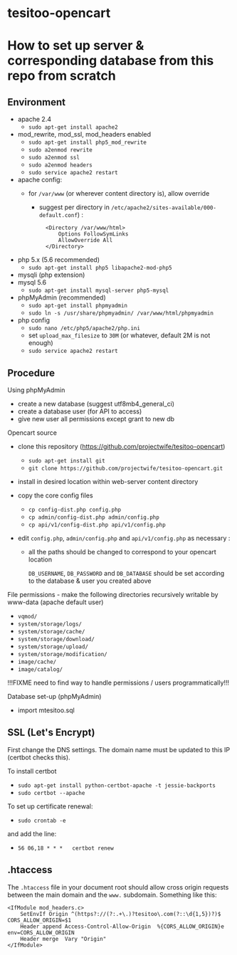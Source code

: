 # tesitoo-opencart

How to set up server & corresponding database from this repo from scratch
=========================================================================

Environment
-----------

- apache 2.4
  - `sudo apt-get install apache2`
- mod_rewrite, mod_ssl, mod_headers enabled
  - `sudo apt-get install php5_mod_rewrite`
  - `sudo a2enmod rewrite`
  - `sudo a2enmod ssl`
  - `sudo a2enmod headers`
  - `sudo service apache2 restart`
- apache config:
  - for `/var/www` (or wherever content directory is), allow override
  
    - suggest per directory in `/etc/apache2/sites-available/000-default.conf`) :

            <Directory /var/www/html>
                Options FollowSymLinks
                AllowOverride All
            </Directory>

- php 5.x (5.6 recommended)
  - `sudo apt-get install php5 libapache2-mod-php5`
- mysqli (php extension)
- mysql 5.6
  - `sudo apt-get install mysql-server php5-mysql`
- phpMyAdmin (recommended)
  - `sudo apt-get install phpmyadmin`
  - `sudo ln -s /usr/share/phpmyadmin/ /var/www/html/phpmyadmin`
- php config
  - `sudo nano /etc/php5/apache2/php.ini`
  - set `upload_max_filesize` to `30M` (or whatever, default 2M is not enough)
  - `sudo service apache2 restart`

Procedure
-----------------

Using phpMyAdmin
- create a new database (suggest utf8mb4_general_ci)
- create a database user (for API to access)
- give new user all permissions except grant to new db

Opencart source
- clone this repository (https://github.com/projectwife/tesitoo-opencart)
  - `sudo apt-get install git`
  - `git clone https://github.com/projectwife/tesitoo-opencart.git`
- install in desired location within web-server content directory
- copy the core config files
  - `cp config-dist.php config.php`
  - `cp admin/config-dist.php admin/config.php`
  - `cp api/v1/config-dist.php api/v1/config.php`
- edit `config.php`, `admin/config.php` and `api/v1/config.php` as necessary :

  - all the paths should be changed to correspond to your opencart location

	`DB_USERNAME`, `DB_PASSWORD` and `DB_DATABASE` should be set according to the database & user you created above

File permissions - make the following directories recursively writable by www-data
(apache default user)
- `vqmod/`
- `system/storage/logs/`
- `system/storage/cache/`
- `system/storage/download/`
- `system/storage/upload/`
- `system/storage/modification/`
- `image/cache/`
- `image/catalog/`

!!!FIXME need to find way to handle permissions / users programmatically!!!

Database set-up (phpMyAdmin)
- import mtesitoo.sql


SSL (Let's Encrypt)
---------------------
First change the DNS settings. The domain name must be updated to this IP (certbot checks this).

To install certbot
- `sudo apt-get install python-certbot-apache -t jessie-backports`
- `sudo certbot --apache`

To set up certificate renewal:
- `sudo crontab -e`

and add the line:
- `56 06,18 * * *   certbot renew`

.htaccess
--------------

The `.htaccess` file in your document root should allow cross origin requests between the main domain and the `www.` subdomain. Something like this:

    <IfModule mod_headers.c>
        SetEnvIf Origin ^(https?://(?:.+\.)?tesitoo\.com(?::\d{1,5})?)$   CORS_ALLOW_ORIGIN=$1
        Header append Access-Control-Allow-Origin  %{CORS_ALLOW_ORIGIN}e   env=CORS_ALLOW_ORIGIN
        Header merge  Vary "Origin"
    </IfModule>
